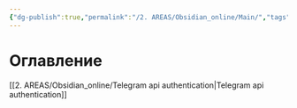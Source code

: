 ```yaml
---
{"dg-publish":true,"permalink":"/2. AREAS/Obsidian_online/Main/","tags":["сайты","gardenEntry"],"created":"2024-10-21T11:51:57.475-03:00","updated":"2024-10-22T14:47:24.833-03:00"}
---
```


# Оглавление

[[2. AREAS/Obsidian_online/Telegram api authentication\|Telegram api authentication]]
